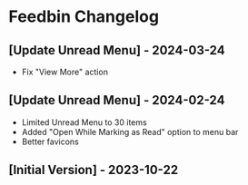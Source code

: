 # Feedbin Changelog

## [Update Unread Menu] - 2024-03-24

- Fix "View More" action

## [Update Unread Menu] - 2024-02-24

- Limited Unread Menu to 30 items
- Added "Open While Marking as Read" option to menu bar
- Better favicons

## [Initial Version] - 2023-10-22
